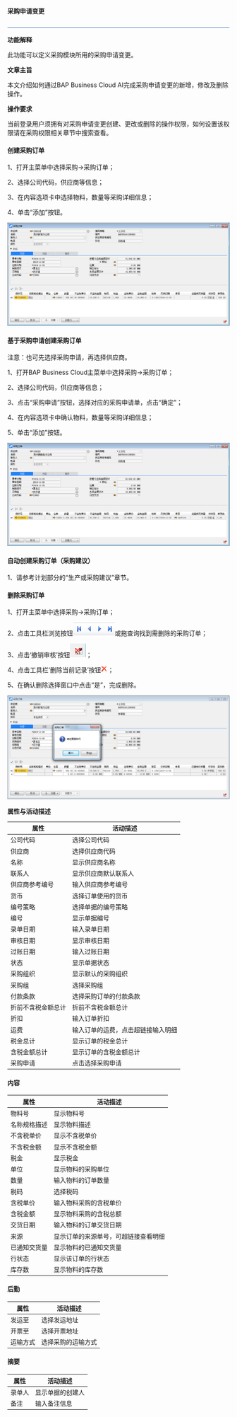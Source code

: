 **采购申请变更**

![img](图片/横线.png)

**功能解释**

此功能可以定义采购模块所用的采购申请变更。

**文章主旨**

本文介绍如何通过BAP Business Cloud AI完成采购申请变更的新增，修改及删除操作。

**操作要求**

当前登录用户须拥有对采购申请变更创建、更改或删除的操作权限，如何设置该权限请在采购权限相关章节中搜索查看。

#### 创建采购订单

1、打开主菜单中选择采购->采购订单；

2、选择公司代码，供应商等信息；

3、在内容选项卡中选择物料，数量等采购详细信息；

4、单击“添加”按钮。

![image-20191128151652870](图片/采购订单1.png)

#### 基于采购申请创建采购订单

注意：也可先选择采购申请，再选择供应商。  

1、打开BAP Business Cloud主菜单中选择采购->采购订单；

2、选择公司代码，供应商等信息；

3、点击“采购申请”按钮，选择对应的采购申请单，点击“确定”；

4、在内容选项卡中确认物料，数量等采购详细信息；

5、单击“添加”按钮。

![image-20191128151542653](图片/采购订单2.png)

#### 自动创建采购订单（采购建议）

1、请参考计划部分的“生产或采购建议”章节。

#### 删除采购订单

1、打开主菜单中选择采购->采购订单；

2、点击工具栏浏览按钮![img](图片/查找按钮.png)或拖查询找到需删除的采购订单；

3、点击‘撤销审核’按钮![img](图片/撤销审核.png)；

4、点击工具栏‘删除当前记录’按钮![img](图片/删除.png)；

5、在确认删除选择窗口中点击“是”，完成删除。

![image-20191128151821607](图片/采购订单3.png)

**属性与活动描述**

| 属性               | 活动描述                           |
| ------------------ | ---------------------------------- |
| 公司代码           | 选择公司代码                       |
| 供应商             | 选择供应商代码                     |
| 名称               | 显示供应商名称                     |
| 联系人             | 显示供应商默认联系人               |
| 供应商参考编号     | 输入供应商参考编号                 |
| 货币               | 选择订单使用的货币                 |
| 编号策略           | 选择单据的编号策略                 |
| 编号               | 显示单据编号                       |
| 录单日期           | 输入录单日期                       |
| 审核日期           | 显示审核日期                       |
| 过账日期           | 输入过账日期                       |
| 状态               | 显示单据状态                       |
| 采购组织           | 显示默认的采购组织                 |
| 采购组             | 选择采购组                         |
| 付款条款           | 选择采购订单的付款条款             |
| 折前不含税金额总计 | 折前不含税金额总计                 |
| 折扣               | 输入订单折扣                       |
| 运费               | 输入订单的运费，点击超链接输入明细 |
| 税金总计           | 显示订单的税金总计                 |
| 含税金额总计       | 显示订单的含税金额总计             |
| 采购申请           | 点击选择采购申请                   |

#### 内容

| 属性         | 活动描述                             |
| ------------ | ------------------------------------ |
| 物料号       | 显示物料号                           |
| 名称规格描述 | 显示物料描述                         |
| 不含税单价   | 显示不含税单价                       |
| 不含税金额   | 显示不含税金额                       |
| 税金         | 显示税金                             |
| 单位         | 显示物料的采购单位                   |
| 数量         | 输入物料的订单数量                   |
| 税码         | 选择税码                             |
| 含税单价     | 输入物料采购的含税单价               |
| 含税金额     | 显示物料采购的含税总额               |
| 交货日期     | 输入物料的订单交货日期               |
| 来源         | 显示订单的来源单号，可超链接查看明细 |
| 已通知交货量 | 显示物料的已通知交货量               |
| 行状态       | 显示该订单的行状态                   |
| 库存数       | 显示物料的库存数                     |

#### 后勤

| 属性     | 活动描述           |
| -------- | ------------------ |
| 发运至   | 选择发运地址       |
| 开票至   | 选择开票地址       |
| 运输方式 | 选择采购的运输方式 |

#### 摘要

| 属性   | 活动描述         |
| ------ | ---------------- |
| 录单人 | 显示单据的创建人 |
| 备注   | 输入备注信息     |
